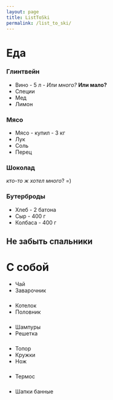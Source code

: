 ```yaml
---
layout: page
title: ListToSki
permalink: /list_to_ski/
---
```


Еда
====

### Глинтвейн
 * Вино - 5 л  -  *Или много?* **Или мало?**
 * Специи
 * Мед
 * Лимон 

### Мясо
 * Мясо - купил - 3 кг
 * Лук
 * Соль
 * Перец

### Шоколад
*кто-то ж хотел много*? =)

### Бутерброды
 * Хлеб  -  2 батона
 * Сыр  -  400 г
 * Колбаса - 400 г

## Не забыть **спальники**

С собой
====

 * Чай
 * Заварочник
###
 * Котелок
 * Половник
###
 * Шампуры
 * Решетка
###
 * Топор
 * Кружки
 * Нож
###
 * Термос
###
 * Шапки банные
